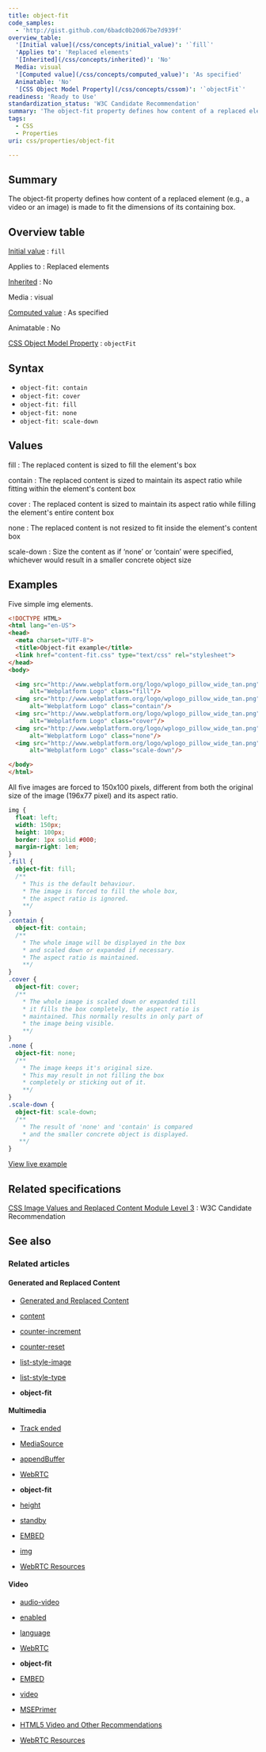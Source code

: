 ```yaml
---
title: object-fit
code_samples:
  - 'http://gist.github.com/6badc0b20d67be7d939f'
overview_table:
  '[Initial value](/css/concepts/initial_value)': '`fill`'
  'Applies to': 'Replaced elements'
  '[Inherited](/css/concepts/inherited)': 'No'
  Media: visual
  '[Computed value](/css/concepts/computed_value)': 'As specified'
  Animatable: 'No'
  '[CSS Object Model Property](/css/concepts/cssom)': '`objectFit`'
readiness: 'Ready to Use'
standardization_status: 'W3C Candidate Recommendation'
summary: 'The object-fit property defines how content of a replaced element (e.g., a video or an image) is made to fit the dimensions of its containing box.'
tags:
  - CSS
  - Properties
uri: css/properties/object-fit

---
```

## Summary

The object-fit property defines how content of a replaced element (e.g., a video or an image) is made to fit the dimensions of its containing box.

## Overview table

[Initial value](/css/concepts/initial_value)
:   `fill`

Applies to
:   Replaced elements

[Inherited](/css/concepts/inherited)
:   No

Media
:   visual

[Computed value](/css/concepts/computed_value)
:   As specified

Animatable
:   No

[CSS Object Model Property](/css/concepts/cssom)
:   `objectFit`

## Syntax

-   `object-fit: contain`
-   `object-fit: cover`
-   `object-fit: fill`
-   `object-fit: none`
-   `object-fit: scale-down`

## Values

fill
:   The replaced content is sized to fill the element's box

contain
:   The replaced content is sized to maintain its aspect ratio while fitting within the element's content box

cover
:   The replaced content is sized to maintain its aspect ratio while filling the element's entire content box

none
:   The replaced content is not resized to fit inside the element's content box

scale-down
:   Size the content as if ‘none’ or ‘contain’ were specified, whichever would result in a smaller concrete object size

## Examples

Five simple img elements.

``` html
<!DOCTYPE HTML>
<html lang="en-US">
<head>
  <meta charset="UTF-8">
  <title>Object-fit example</title>
  <link href="content-fit.css" type="text/css" rel="stylesheet">
</head>
<body>

  <img src="http://www.webplatform.org/logo/wplogo_pillow_wide_tan.png"
      alt="Webplatform Logo" class="fill"/>
  <img src="http://www.webplatform.org/logo/wplogo_pillow_wide_tan.png"
      alt="Webplatform Logo" class="contain"/>
  <img src="http://www.webplatform.org/logo/wplogo_pillow_wide_tan.png"
      alt="Webplatform Logo" class="cover"/>
  <img src="http://www.webplatform.org/logo/wplogo_pillow_wide_tan.png"
      alt="Webplatform Logo" class="none"/>
  <img src="http://www.webplatform.org/logo/wplogo_pillow_wide_tan.png"
      alt="Webplatform Logo" class="scale-down"/>

</body>
</html>
```

All five images are forced to 150x100 pixels, different from both the original size of the image (196x77 pixel) and its aspect ratio.

``` css
img {
  float: left;
  width: 150px;
  height: 100px;
  border: 1px solid #000;
  margin-right: 1em;
}
.fill {
  object-fit: fill;
  /**
    * This is the default behaviour.
    * The image is forced to fill the whole box,
    * the aspect ratio is ignored.
    **/
}
.contain {
  object-fit: contain;
  /**
    * The whole image will be displayed in the box
    * and scaled down or expanded if necessary.
    * The aspect ratio is maintained.
    **/
}
.cover {
  object-fit: cover;
  /**
    * The whole image is scaled down or expanded till
    * it fills the box completely, the aspect ratio is
    * maintained. This normally results in only part of
    * the image being visible.
    **/
}
.none {
  object-fit: none;
  /**
    * The image keeps it's original size.
    * This may result in not filling the box
    * completely or sticking out of it.
    **/
}
.scale-down {
  object-fit: scale-down;
  /**
    * The result of 'none' and 'contain' is compared
    * and the smaller concrete object is displayed.
   **/
}
```

[View live example](http://code.webplatform.org/gist/6badc0b20d67be7d939f)

## Related specifications

[CSS Image Values and Replaced Content Module Level 3](http://www.w3.org/TR/css3-images/)
:   W3C Candidate Recommendation

## See also

### Related articles

#### Generated and Replaced Content

-   [Generated and Replaced Content](/css/generated_and_replaced_content)

-   [content](/css/properties/content)

-   [counter-increment](/css/properties/counter-increment)

-   [counter-reset](/css/properties/counter-reset)

-   [list-style-image](/css/properties/list-style-image)

-   [list-style-type](/css/properties/list-style-type)

-   **object-fit**

#### Multimedia

-   [Track ended](/apis/MediaStream/ended)

-   [MediaSource](/apis/media_source_extensions/MediaSource)

-   [appendBuffer](/apis/media_source_extensions/MediaSource/appendBuffer)

-   [WebRTC](/concepts/Internet_and_Web/webrtc)

-   **object-fit**

-   [height](/html/attributes/height)

-   [standby](/html/attributes/standby)

-   [EMBED](/html/elements/embed)

-   [img](/html/elements/img)

-   [WebRTC Resources](/tutorials/webrtc_resources)

#### Video

-   [audio-video](/apis/audio-video)

-   [enabled](/apis/audio-video/AudioTrack/enabled)

-   [language](/apis/audio-video/AudioTrack/language)

-   [WebRTC](/concepts/Internet_and_Web/webrtc)

-   **object-fit**

-   [EMBED](/html/elements/embed)

-   [video](/html/elements/video)

-   [MSEPrimer](/tutorials/MSEPrimer)

-   [HTML5 Video and Other Recommendations](/tutorials/video_others)

-   [WebRTC Resources](/tutorials/webrtc_resources)
